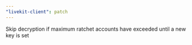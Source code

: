```yaml
---
"livekit-client": patch
---
```


Skip decryption if maximum ratchet accounts have exceeded until a new key is set
